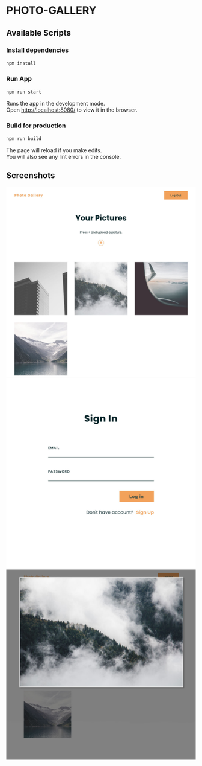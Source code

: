 # PHOTO-GALLERY

## Available Scripts

### Install dependencies

```bash
npm install
```

### Run App

```bash
npm run start
```

Runs the app in the development mode.<br />
Open [http://localhost:8080/](http://localhost:8080/) to view it in the browser.

### Build for production

```bash
npm run build
```

The page will reload if you make edits.<br />
You will also see any lint errors in the console.

## Screenshots

![screenshots](./screenshot/1.jpg)
![screenshots](./screenshot/2.jpg)
![screenshots](./screenshot/3.jpg)
